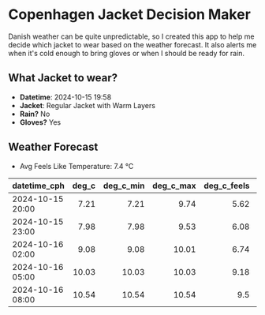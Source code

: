 
# Copenhagen Jacket Decision Maker

Danish weather can be quite unpredictable, so I created this app to help me decide which jacket to wear based on the weather forecast. 
It also alerts me when it's cold enough to bring gloves or when I should be ready for rain.

## What Jacket to wear?

- **Datetime**: 2024-10-15 19:58
- **Jacket**: Regular Jacket with Warm Layers
- **Rain?** No
- **Gloves?** Yes

## Weather Forecast
- Avg Feels Like Temperature: 7.4 °C

| datetime_cph     |   deg_c |   deg_c_min |   deg_c_max |   deg_c_feels | weather   | wind   | rain   |
|:-----------------|--------:|------------:|------------:|--------------:|:----------|:-------|:-------|
| 2024-10-15 20:00 |    7.21 |        7.21 |        9.74 |          5.62 | Clouds    | Low    | None   |
| 2024-10-15 23:00 |    7.98 |        7.98 |        9.53 |          6.08 | Clouds    | Low    | None   |
| 2024-10-16 02:00 |    9.08 |        9.08 |       10.01 |          6.74 | Clouds    | Low    | None   |
| 2024-10-16 05:00 |   10.03 |       10.03 |       10.03 |          9.18 | Clouds    | Low    | None   |
| 2024-10-16 08:00 |   10.54 |       10.54 |       10.54 |          9.5  | Clouds    | High   | None   |
        